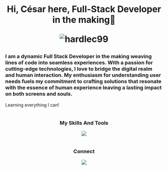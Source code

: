 <h1 align="center">Hi, César here, Full-Stack Developer in the making👋 <p align="center"> <img src="https://komarev.com/ghpvc/?username=hardlec99&label=Profile%20Views&color=0e75b6&style=flat" alt="hardlec99" /></p></h1>


### I am a dynamic Full Stack Developer in the making weaving lines of code into seamless experiences. With a passion for cutting-edge technologies, I love to bridge the digital realm and human interaction. My enthusiasm for understanding user needs fuels my commitment to crafting solutions that resonate with the essence of human experience leaving a lasting impact on both screens and souls.

Learning everything I can!

<h1></h1>



<h3 align="center">My Skills And Tools</h3>
<p align="center">
  <a href="#" target="_blank">
    <img src="https://skillicons.dev/icons?i=git,kubernetes,docker,bootstrap,cloudflare,css,discord,express,figma,html,js,linux,mongodb,mysql,nextjs,nginx,nodejs,postgres,react,redux,sass,supabase,tailwind,ts" />
  </a>
</p>


<h1></h1>

<h3 align="center">Connect</h3>

<p align="center">
  <a href="[HTTP://www.google.com](https://www.linkedin.com/in/cesara320/)" target="_blank">
    <img src="https://skillicons.dev/icons?i=linkedin" />
  </a>
</p>

<!---
hardlec99/hardlec99 is a ✨ special ✨ repository because its `README.md` (this file) appears on your GitHub profile.
You can click the Preview link to take a look at your changes.
--->
